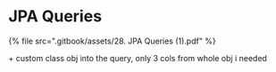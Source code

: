 # JPA Queries

{% file src=".gitbook/assets/28. JPA Queries (1).pdf" %}

\+ custom class obj into the query, only 3 cols from whole obj i needed
